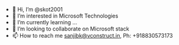 - 👋 Hi, I’m @skot2001
- 👀 I’m interested in Microsoft Technologies
- 🌱 I’m currently learning ...
- 💞️ I’m looking to collaborate on Microsoft stack
- 📫 How to reach me sanjibk@vconstruct.in, Ph: +918830573173

<!---
skot2001/skot2001 is a ✨ special ✨ repository because its `README.md` (this file) appears on your GitHub profile.
You can click the Preview link to take a look at your changes.
--->
